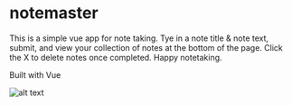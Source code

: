 # notemaster
This is a simple vue app for note taking. Tye in a note title & note text, submit, and view your collection of notes at the bottom of the page. Click the X to delete notes once completed. Happy notetaking.

Built with Vue

![alt text](https://raw.githubusercontent.com/mikkimesfin/notemaster/notemaster.png)
